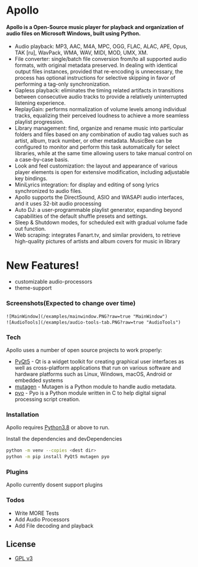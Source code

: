 # Apollo

#### Apollo is a Open-Source music player for playback and organization of audio files on Microsoft   Windows, built using Python. 

- Audio playback: MP3, AAC, M4A, MPC, OGG, FLAC, ALAC, APE, Opus, TAK [ru], WavPack, WMA, WAV, MIDI, MOD, UMX, XM.
- File converter: single/batch file conversion from/to all supported audio formats, with original metadata preserved. In dealing with identical output files instances, provided that re-encoding is unnecessary, the process has optional instructions for selective skipping in favor of performing a tag-only synchronization.
- Gapless playback: eliminates the timing related artifacts in transitions between consecutive audio tracks to provide a relatively uninterrupted listening experience.
- ReplayGain: performs normalization of volume levels among individual tracks, equalizing their perceived loudness to achieve a more seamless playlist progression.
- Library management: find, organize and rename music into particular folders and files based on any combination of audio tag values such as artist, album, track number, or other metadata. MusicBee can be configured to monitor and perform this task automatically for select libraries, while at the same time allowing users to take manual control on a case-by-case basis.
- Look and feel customization: the layout and appearance of various player elements is open for extensive modification, including adjustable key bindings.
- MiniLyrics integration: for display and editing of song lyrics synchronized to audio files.
- Apollo supports the DirectSound, ASIO and WASAPI audio interfaces, and it uses 32-bit audio processing 
- Auto DJ: a user-programmable playlist generator, expanding beyond capabilities of the default shuffle presets and settings.
- Sleep & Shutdown modes, for scheduled exit with gradual volume fade out function.
- Web scraping: integrates Fanart.tv, and similar providers, to retrieve high-quality pictures of artists and album covers for music in library

# New Features!
- customizable audio-processors
- theme-support

### Screenshots(Expected to change over time)
    ![MainWindow](/examples/mainwindow.PNG?raw=true "MainWindow")
    ![AudioTools](/examples/audio-tools-tab.PNG?raw=true "AudioTools")
    
### Tech

Apollo uses a number of open source projects to work properly:

* [PyQt5] - Qt is a widget toolkit for creating graphical user interfaces as well as cross-platform applications that run on various software and hardware platforms such as Linux, Windows, macOS, Android or embedded systems
* [mutagen] - Mutagen is a Python module to handle audio metadata. 
* [pyo] - Pyo is a Python module written in C to help digital signal processing script creation.

### Installation

Apollo requires [Python3.8] or above to run.

Install the dependencies and devDependencies
```sh
python -m venv --copies <dest dir>
python -m pip install PyQt5 mutagen pyo
```

### Plugins

Apollo currently dosent support plugins

### Todos

 - Write MORE Tests
 - Add Audio Processors
 - Add File decoding and playback

License
----
- [GPL v3]

[pyo]: <http://ajaxsoundstudio.com/software/pyo/>
[PyQt5]: <https://www.qt.io/>
[mutagen]: <https://mutagen.readthedocs.io/en/latest/>
[Python3.8]: <https://www.python.org/>
[GPL v3]: <https://github.com/UGLYclown999/Apollo/blob/master/LICENSE>
